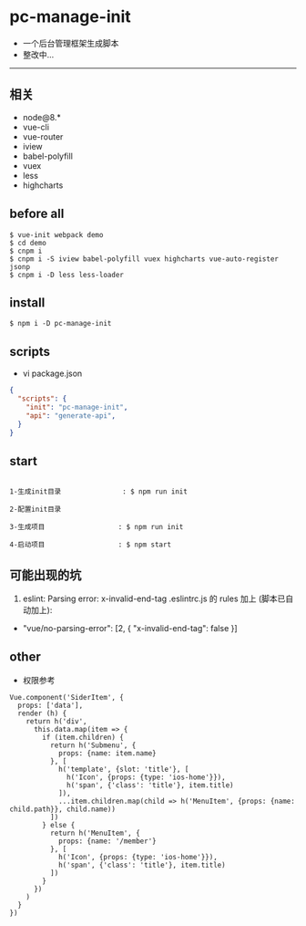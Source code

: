 # pc-manage-init

- 一个后台管理框架生成脚本
- 整改中...

---

## 相关
- node@8.*
- vue-cli
- vue-router
- iview
- babel-polyfill
- vuex
- less
- highcharts

## before all

```
$ vue-init webpack demo
$ cd demo
$ cnpm i
$ cnpm i -S iview babel-polyfill vuex highcharts vue-auto-register jsonp
$ cnpm i -D less less-loader
```

## install

```
$ npm i -D pc-manage-init
```

## scripts

- vi package.json

```json
{
  "scripts": {
    "init": "pc-manage-init",
    "api": "generate-api",
  }
}
```

## start
 ```

 1-生成init目录               : $ npm run init

 2-配置init目录

 3-生成项目                  : $ npm run init

 4-启动项目                  : $ npm start

 ```


## 可能出现的坑

 1. eslint: Parsing error: x-invalid-end-tag
 .eslintrc.js 的 rules 加上 (脚本已自动加上):
 * "vue/no-parsing-error": [2, { "x-invalid-end-tag": false }]

## other

- 权限参考

```
Vue.component('SiderItem', {
  props: ['data'],
  render (h) {
    return h('div',
      this.data.map(item => {
        if (item.children) {
          return h('Submenu', {
            props: {name: item.name}
          }, [
            h('template', {slot: 'title'}, [
              h('Icon', {props: {type: 'ios-home'}}),
              h('span', {'class': 'title'}, item.title)
            ]),
            ...item.children.map(child => h('MenuItem', {props: {name: child.path}}, child.name))
          ])
        } else {
          return h('MenuItem', {
            props: {name: '/member'}
          }, [
            h('Icon', {props: {type: 'ios-home'}}),
            h('span', {'class': 'title'}, item.title)
          ])
        }
      })
    )
  }
})
```